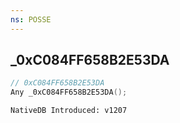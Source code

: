 ```yaml
---
ns: POSSE
---
```

## _0xC084FF658B2E53DA

```c
// 0xC084FF658B2E53DA
Any _0xC084FF658B2E53DA();
```

```
NativeDB Introduced: v1207
```

